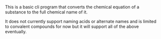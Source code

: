 This is a basic cli program that converts the chemical equation of a substance to the full chemical name of it.

It does not currently support naming acids or alternate names and is limited to convalent compounds for now but it will support all of the above eventually.
